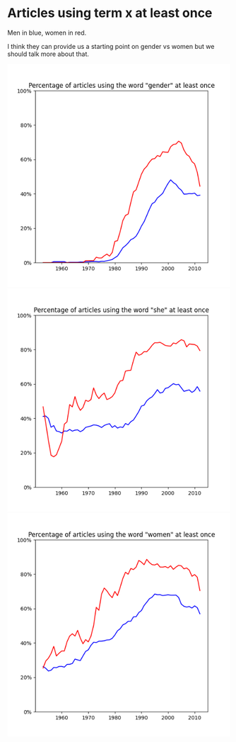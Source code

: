 # Articles using term x at least once

Men in blue, women in red.

I think they can provide us a starting point on 
gender vs women but we should talk more about that.

![](../visualizations/bechdel/bechdel_gender.png)
![](../visualizations/bechdel/bechdel_she.png)
![](../visualizations/bechdel/bechdel_women.png)